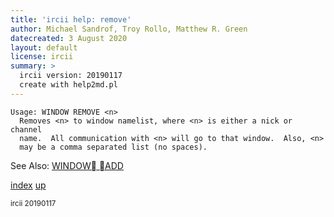 ```yaml
---
title: 'ircii help: remove'
author: Michael Sandrof, Troy Rollo, Matthew R. Green
datecreated: 3 August 2020
layout: default
license: ircii
summary: >
  ircii version: 20190117
  create with help2md.pl
---
```

```
Usage: WINDOW REMOVE <n>  
  Removes <n> to window namelist, where <n> is either a nick or channel 
  name.  All communication with <n> will go to that window.  Also, <n>
  may be a comma separated list (no spaces).

```
See Also:
  [WINDOW ADD](../window/add.html)

[index](index.html)
[up](..)

<small> ircii 20190117 </small>
